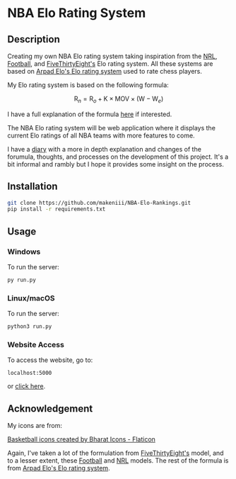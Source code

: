 # NBA Elo Rating System

## Description

Creating my own NBA Elo rating system taking inspiration from the [NRL](https://fanalytics.weebly.com/), [Football](http://www.eloratings.net/), and [FiveThirtyEight's](https://fivethirtyeight.com/features/how-we-calculate-nba-elo-ratings/) Elo rating system. All these systems are based on [Arpad Elo's Elo rating system](https://en.wikipedia.org/wiki/Elo_rating_system) used to rate chess players.

My Elo rating system is based on the following formula:

$$\text{R}_n = \text{R}_o + \text{K} \times \text{MOV} \times (\text{W} - \text{W}_e)$$

I have a full explanation of the formula [here](docs/elo_rating_formula.md) if interested. 

The NBA Elo rating system will be web application where it displays the current Elo ratings of all NBA teams with more features to come.

I have a [diary](docs/diary.md) with a more in depth explanation and changes of the forumula, thoughts, and processes on the development of this project. It's a bit informal and rambly but I hope it provides some insight on the process.

## Installation

```bash
git clone https://github.com/makeniii/NBA-Elo-Rankings.git
pip install -r requirements.txt
```

## Usage

### Windows

To run the server:
```bash
py run.py
```

### Linux/macOS

To run the server:
```bash
python3 run.py
```

### Website Access

To access the website, go to: 
```
localhost:5000
```

or <a href="http:localhost:5000">click here<a/>.

## Acknowledgement

My icons are from:

<a href="https://www.flaticon.com/free-icons/basketball" title="basketball icons">Basketball icons created by Bharat Icons - Flaticon</a>

Again, I've taken a lot of the formulation from [FiveThirtyEight's](https://fivethirtyeight.com/features/how-we-calculate-nba-elo-ratings/) model, and to a lesser extent, these [Football](http://www.eloratings.net/) and [NRL](https://fanalytics.weebly.com/) models. The rest of the formula is from [Arpad Elo's Elo rating system](https://en.wikipedia.org/wiki/Elo_rating_system).
